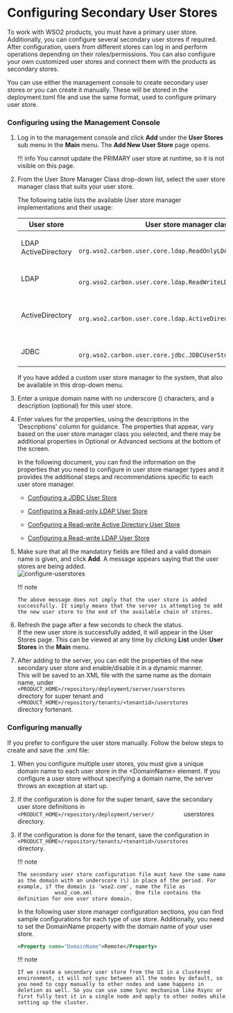 # Configuring Secondary User Stores

To work with WSO2 products, you must have a primary user store.
Additionally, you can configure several secondary user stores if
required. After configuration, users from different stores can log in
and perform operations depending on their roles/permissions. You can
also configure your own customized user stores and connect them with the
products as secondary stores.

You can use either the management console to create secondary user
stores or you can create it manually. These will be stored in the deployment.toml file and use the same format, used to configure
primary user store.

### Configuring using the Management Console

1.  Log in to the management console and click **Add** under the **User
    Stores** sub menu in the **Main** menu. The **Add New User Store**
    page opens.

    !!! info 
        You cannot update the PRIMARY user store at runtime, so it is not
        visible on this page.

2.  From the User Store Manager Class drop-down list, select the user
    store manager class that suits your user store.

    The following table lists the available User store manager
    implementations and their usage:

    <table>
    <colgroup>
    <col style="width: 10%" />
    <col style="width: 40%" />
    <col style="width: 48%" />
    </colgroup>
    <thead>
    <tr class="header">
    <th>User store</th>
    <th>User store manager class</th>
    <th>Description</th>
    </tr>
    </thead>
    <tbody>
    <tr class="odd">
    <td><p>LDAP ActiveDirectory</p></td>
    <td><code>               org.wso2.carbon.user.core.ldap.ReadOnlyLDAPUserStoreManager              </code></td>
    <td>Used to do read-only operations for external LDAP or ActiveDirectory user stores.</td>
    </tr>
    <tr class="even">
    <td>LDAP</td>
    <td><code>               org.wso2.carbon.user.core.ldap.ReadWriteLDAPUserStoreManager              </code></td>
    <td>Used for external LDAP user stores to do both read and write operations.This is the default primary user store configuration in the deployment.toml file for WSO2 Identity Server.</td>
    </tr>
    <tr class="odd">
    <td>ActiveDirectory</td>
    <td><code>               org.wso2.carbon.user.core.ldap.ActiveDirectoryUserStoreManager              </code></td>
    <td>Used to configure an Active Directory Domain Service (AD DS) or Active Directory Lightweight Directory Service (AD LDS). This can be used only for read/write operations. If you need to use AD as read-only, you must use <code>               org.wso2.carbon.user.core.ldap.ReadOnlyLDAPUserStoreManager.              </code></td>
    </tr>
    <tr class="even">
    <td>JDBC</td>
    <td><code>               org.wso2.carbon.user.core.jdbc.JDBCUserStoreManager              </code></td>
    <td>Used for JDBC user stores. This is the default primary user store configuration in the deployment.toml file for all WSO2 Servers, except WSO2 Identity Server.</td>
    </tr>
    </tbody>
    </table>

    If you have added a custom user store manager to the system, that
    also be available in this drop-down menu.

3.  Enter a unique domain name with no underscore (\) characters, and a
    description (optional) for this user store.
4.  Enter values for the properties, using the descriptions in the
    'Descriptions' column for guidance. The properties that appear, vary
    based on the user store manager class you selected, and there may be
    additional properties in Optional or Advanced sections at the bottom
    of the screen.  
      
    In the following document, you can find the information on the
    properties that you need to configure in user store manager types
    and it provides the additional steps and recommendations specific to
    each user store manager.  
      
    -   [Configuring a JDBC User Store](../../using-wso2-identity-server/configuring-a-jdbc-user-store)

    -   [Configuring a Read-only LDAP User
        Store](../../using-wso2-identity-server/configuring-a-read-only-ldap-user-store)

    -   [Configuring a Read-write Active Directory User
        Store](../../using-wso2-identity-server/configuring-a-read-write-active-directory-user-store)

    -   [Configuring a Read-write LDAP User
        Store](../../using-wso2-identity-server/configuring-a-read-write-ldap-user-store)

5.  Make sure that all the mandatory fields are filled and a valid
    domain name is given, and click **Add**. A message appears saying
    that the user stores are being added.  
    ![configure-userstores](../../assets/img/using-wso2-identity-server/configure-userstores.png)

    !!! note
    
        The above message does not imply that the user store is added
        successfully. It simply means that the server is attempting to add
        the new user store to the end of the available chain of stores.
    

6.  Refresh the page after a few seconds to check the status.  
    If the new user store is successfully added, it will appear in the
    User Stores page. This can be viewed at any time by clicking
    **List** under **User Stores** in the **Main** menu.  
      
7.  After adding to the server, you can edit the properties of the new
    secondary user store and enable/disable it in a dynamic manner.  
    This will be saved to an XML file with the same name as the domain
    name, under
    `          <PRODUCT_HOME>/repository/deployment/server/userstores         `
    directory for super tenant and
    `          <PRODUCT_HOME>/repository/tenants/<tenantid>/userstores         `
    directory fortenant.

### Configuring manually

If you prefer to configure the user store manually. Follow the below
steps to create and save the .xml file:

1.  When you configure multiple user stores, you must give a unique
    domain name to each user store in the \<DomainName\> element. If you
    configure a user store without specifying a domain name, the server
    throws an exception at start up.

2.  If the configuration is done for the super tenant, save the
    secondary user store definitions in
    `           <PRODUCT_HOME>/repository/deployment/server/          `
    userstores directory.

3.  If the configuration is done for the tenant, save the configuration
    in
    `           <PRODUCT_HOME>/repository/tenants/<tenantid>/userstores          `
    directory.

    !!! note
    
        The secondary user store configuration file must have the same name
        as the domain with an underscore (\) in place of the period. For
        example, if the domain is 'wso2.com', name the file as
        `           wso2_com.xml          ` . One file contains the
        definition for one user store domain.
    

    In the following user store manager configuration sections, you can
    find sample configurations for each type of use store. Additionally,
    you need to set the DomainName property with the domain name of your
    user store.

    ``` xml
    <Property name="DomainName">Remote</Property>
    ```

    !!! note
    
        If we create a secondary user store from the UI in a clustered
        environment, it will not sync between all the nodes by default, so
        you need to copy manually to other nodes and same happens in
        deletion as well. So you can use some Sync mechanism like Rsync or
        first fully test it in a single node and apply to other nodes while
        setting up the cluster.  
    

      
      
